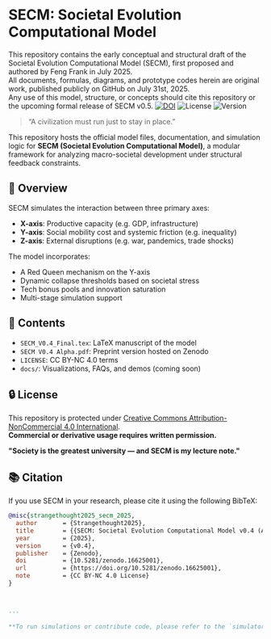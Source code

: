 # SECM: Societal Evolution Computational Model
This repository contains the early conceptual and structural draft of the Societal Evolution Computational Model (SECM), first proposed and authored by Feng Frank in July 2025.  
All documents, formulas, diagrams, and prototype codes herein are original work, published publicly on GitHub on July 31st, 2025.  
Any use of this model, structure, or concepts should cite this repository or the upcoming formal release of SECM v0.5.
[![DOI](https://zenodo.org/badge/DOI/10.5281/zenodo.16625001.svg)](https://doi.org/10.5281/zenodo.16625001)
![License](https://img.shields.io/badge/license-CC%20BY--NC%204.0-blue)
![Version](https://img.shields.io/badge/version-v0.4-green)

> “A civilization must run just to stay in place.”

This repository hosts the official model files, documentation, and simulation logic for **SECM (Societal Evolution Computational Model)**, a modular framework for analyzing macro-societal development under structural feedback constraints.

## 📘 Overview

SECM simulates the interaction between three primary axes:

- **X-axis**: Productive capacity (e.g. GDP, infrastructure)
- **Y-axis**: Social mobility cost and systemic friction (e.g. inequality)
- **Z-axis**: External disruptions (e.g. war, pandemics, trade shocks)

The model incorporates:

- A Red Queen mechanism on the Y-axis
- Dynamic collapse thresholds based on societal stress
- Tech bonus pools and innovation saturation
- Multi-stage simulation support

## 📂 Contents

- `SECM_V0.4_Final.tex`: LaTeX manuscript of the model
- `SECM V0.4 Alpha.pdf`: Preprint version hosted on Zenodo
- `LICENSE`: CC BY-NC 4.0 terms
- `docs/`: Visualizations, FAQs, and demos (coming soon)

## 🔒 License

This repository is protected under [Creative Commons Attribution-NonCommercial 4.0 International](https://creativecommons.org/licenses/by-nc/4.0/).  
**Commercial or derivative usage requires written permission.**

**"Society is the greatest university — and SECM is my lecture note."**

## 📚 Citation

If you use SECM in your research, please cite it using the following BibTeX:

```bibtex
@misc{strangethought2025_secm_2025,
  author       = {Strangethought2025},
  title        = {{SECM: Societal Evolution Computational Model v0.4 (Alpha)}},
  year         = {2025},
  version      = {v0.4},
  publisher    = {Zenodo},
  doi          = {10.5281/zenodo.16625001},
  url          = {https://doi.org/10.5281/zenodo.16625001},
  note         = {CC BY-NC 4.0 License}
}



---

**To run simulations or contribute code, please refer to the `simulator/` folder (coming soon).**

